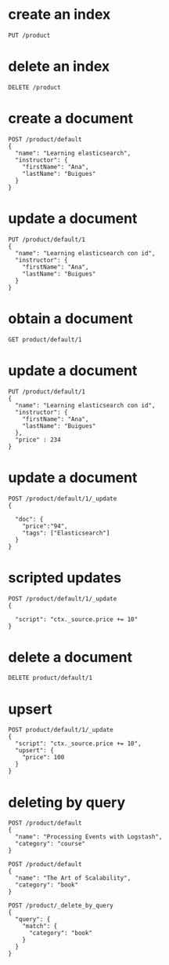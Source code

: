 # create an index
```
PUT /product
```

# delete an index
```
DELETE /product
```

# create a document
```
POST /product/default
{
  "name": "Learning elasticsearch",
  "instructor": {
    "firstName": "Ana",
    "lastName": "Buigues"
  }
}
```

# update a document
```
PUT /product/default/1
{
  "name": "Learning elasticsearch con id",
  "instructor": {
    "firstName": "Ana",
    "lastName": "Buigues"
  }
}
```

# obtain a document
```
GET product/default/1
```

# update a document
```
PUT /product/default/1
{
  "name": "Learning elasticsearch con id",
  "instructor": {
    "firstName": "Ana",
    "lastName": "Buigues"
  },
  "price" : 234
}
```

# update a document
```
POST /product/default/1/_update
{
  
  "doc": {
    "price":"94",
    "tags": ["Elasticsearch"]
  }
}
```

# scripted updates
```
POST /product/default/1/_update
{
  
  "script": "ctx._source.price += 10"
}
```

# delete a document
```
DELETE product/default/1
```

# upsert
```
POST product/default/1/_update
{
  "script": "ctx._source.price += 10",
  "upsert": {
    "price": 100
  }
}
```

# deleting by query
```
POST /product/default
{
  "name": "Processing Events with Logstash",
  "category": "course"
}

POST /product/default
{
  "name": "The Art of Scalability",
  "category": "book"
}

POST /product/_delete_by_query
{
  "query": {
    "match": {
      "category": "book"
    }
  }
}
```
